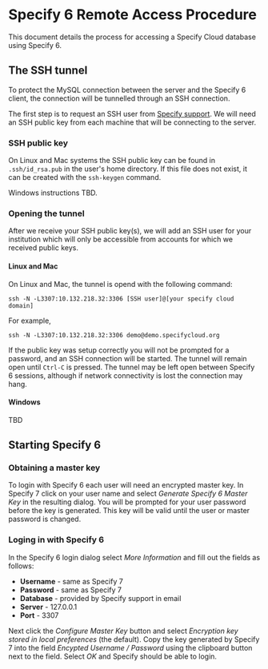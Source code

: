 # Specify 6 Remote Access Procedure

This document details the process for accessing a Specify Cloud
database using Specify 6.


## The SSH tunnel

To protect the MySQL connection between the server and the Specify 6
client, the connection will be tunnelled through an SSH connection.

The first step is to request an SSH user from
[Specify support](specify@ku.edu). We will need an SSH public key from
each machine that will be connecting to the server.

### SSH public key

On Linux and Mac systems the SSH public key can be found in
`.ssh/id_rsa.pub` in the user's home directory. If this file does not
exist, it can be created with the `ssh-keygen` command.

Windows instructions TBD.

### Opening the tunnel

After we receive your SSH public key(s), we will add an SSH user for
your institution which will only be accessible from accounts for which
we received public keys.


#### Linux and Mac

On Linux and Mac, the tunnel is opend with the following command:

```
ssh -N -L3307:10.132.218.32:3306 [SSH user]@[your specify cloud domain]
```

For example,

```
ssh -N -L3307:10.132.218.32:3306 demo@demo.specifycloud.org
```

If the public key was setup correctly you will not be prompted for a
password, and an SSH connection will be started. The tunnel will
remain open until `Ctrl-C` is pressed. The tunnel may be left open
between Specify 6 sessions, although if network connectivity is
lost the connection may hang.

#### Windows

TBD

## Starting Specify 6

### Obtaining a master key

To login with Specify 6 each user will need an encrypted master
key. In Specify 7 click on your user name and select *Generate Specify
6 Master Key* in the resulting dialog. You will be prompted for your
user password before the key is generated. This key will be valid
until the user or master password is changed.

### Loging in with Specify 6

In the Specify 6 login dialog select *More Information* and fill out
the fields as follows:

* **Username** - same as Specify 7
* **Password** - same as Specify 7
* **Database** - provided by Specify support in email
* **Server** - 127.0.0.1
* **Port** - 3307

Next click the *Configure Master Key* button and select *Encryption
key stored in local preferences* (the default). Copy the key generated
by Specify 7 into the field *Encypted Username / Password* using the
clipboard button next to the field. Select *OK* and Specify should be
able to login.


